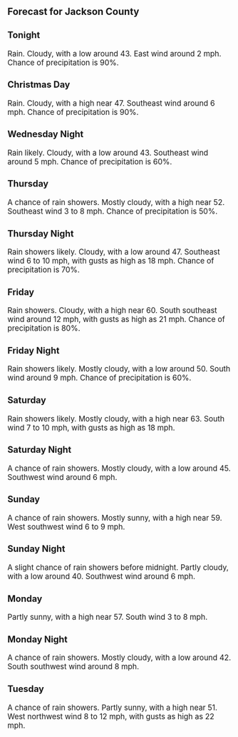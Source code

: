 <div>
   <h2>Forecast for Jackson County</h2>
   <p>
      <div style="font-size:120%">
         <h3>Tonight</h3>Rain. Cloudy, with a low around 43. East wind around 2 mph. Chance of precipitation is 90%.<br></div>
   </p>
   <p>
      <div style="font-size:120%">
         <h3>Christmas Day</h3>Rain. Cloudy, with a high near 47. Southeast wind around 6 mph. Chance of precipitation is 90%.<br></div>
   </p>
   <p>
      <div style="font-size:120%">
         <h3>Wednesday Night</h3>Rain likely. Cloudy, with a low around 43. Southeast wind around 5 mph. Chance of precipitation is 60%.<br></div>
   </p>
   <p>
      <div style="font-size:120%">
         <h3>Thursday</h3>A chance of rain showers. Mostly cloudy, with a high near 52. Southeast wind 3 to 8 mph. Chance of precipitation is 50%.<br></div>
   </p>
   <p>
      <div style="font-size:120%">
         <h3>Thursday Night</h3>Rain showers likely. Cloudy, with a low around 47. Southeast wind 6 to 10 mph, with gusts as high as 18 mph. Chance of precipitation
         is 70%.<br></div>
   </p>
   <p>
      <div style="font-size:120%">
         <h3>Friday</h3>Rain showers. Cloudy, with a high near 60. South southeast wind around 12 mph, with gusts as high as 21 mph. Chance of precipitation
         is 80%.<br></div>
   </p>
   <p>
      <div style="font-size:120%">
         <h3>Friday Night</h3>Rain showers likely. Mostly cloudy, with a low around 50. South wind around 9 mph. Chance of precipitation is 60%.<br></div>
   </p>
   <p>
      <div style="font-size:120%">
         <h3>Saturday</h3>Rain showers likely. Mostly cloudy, with a high near 63. South wind 7 to 10 mph, with gusts as high as 18 mph.<br></div>
   </p>
   <p>
      <div style="font-size:120%">
         <h3>Saturday Night</h3>A chance of rain showers. Mostly cloudy, with a low around 45. Southwest wind around 6 mph.<br></div>
   </p>
   <p>
      <div style="font-size:120%">
         <h3>Sunday</h3>A chance of rain showers. Mostly sunny, with a high near 59. West southwest wind 6 to 9 mph.<br></div>
   </p>
   <p>
      <div style="font-size:120%">
         <h3>Sunday Night</h3>A slight chance of rain showers before midnight. Partly cloudy, with a low around 40. Southwest wind around 6 mph.<br></div>
   </p>
   <p>
      <div style="font-size:120%">
         <h3>Monday</h3>Partly sunny, with a high near 57. South wind 3 to 8 mph.<br></div>
   </p>
   <p>
      <div style="font-size:120%">
         <h3>Monday Night</h3>A chance of rain showers. Mostly cloudy, with a low around 42. South southwest wind around 8 mph.<br></div>
   </p>
   <p>
      <div style="font-size:120%">
         <h3>Tuesday</h3>A chance of rain showers. Partly sunny, with a high near 51. West northwest wind 8 to 12 mph, with gusts as high as 22 mph.<br></div>
   </p>
</div>